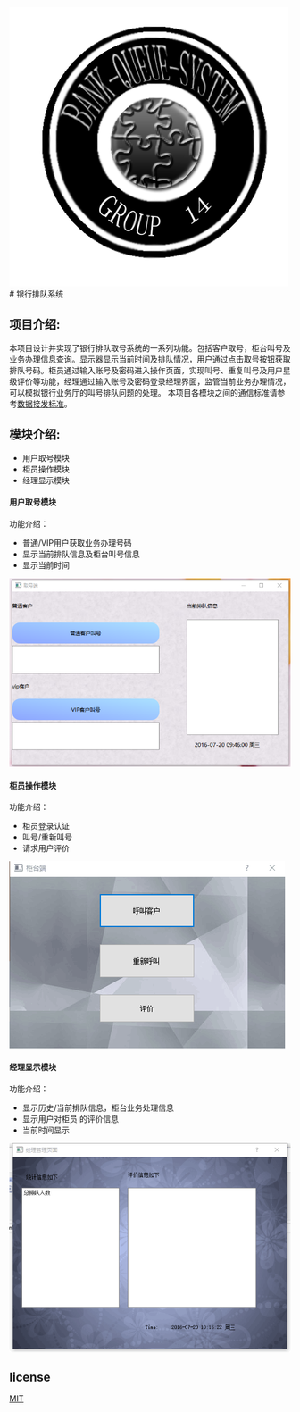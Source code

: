 ![logo](/img/LOGO.png) # 银行排队系统     

## 项目介绍:

   本项目设计并实现了银行排队取号系统的一系列功能。包括客户取号，柜台叫号及业务办理信息查询。显示器显示当前时间及排队情况，用户通过点击取号按钮获取排队号码。柜员通过输入账号及密码进入操作页面，实现叫号、重复叫号及用户星级评价等功能，经理通过输入账号及密码登录经理界面，监管当前业务办理情况，可以模拟银行业务厅的叫号排队问题的处理。 本项目各模块之间的通信标准请参考[数据接发标准](/syn.txt)。

   

## 模块介绍:
 * 用户取号模块
 * 柜员操作模块
 * 经理显示模块

#### 用户取号模块

功能介绍：
* 普通/VIP用户获取业务办理号码 
* 显示当前排队信息及柜台叫号信息
* 显示当前时间

![取号UI界面](/img/1.png)

#### 柜员操作模块

功能介绍：
* 柜员登录认证
* 叫号/重新叫号
* 请求用户评价

![柜员UI界面](/img/2.png)


#### 经理显示模块

功能介绍：
* 显示历史/当前排队信息，柜台业务处理信息
* 显示用户对柜员 的评价信息
* 当前时间显示

![取号UI界面](/img/3.png)

## license
[MIT](LICENSE) 


